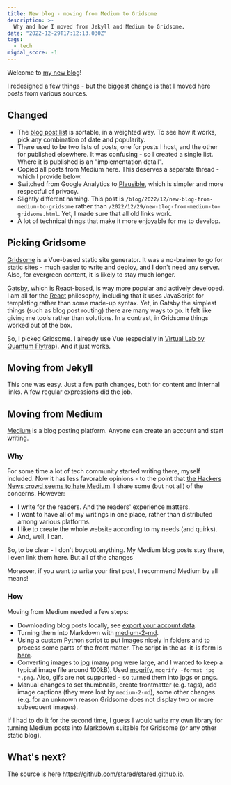 ```yaml
---
title: New blog - moving from Medium to Gridsome
description: >-
  Why and how I moved from Jekyll and Medium to Gridsome.
date: "2022-12-29T17:12:13.030Z"
tags:
  - tech
migdal_score: -1
---
```


Welcome to [my new blog](/)!

I redesigned a few things - but the biggest change is that I moved here posts from various sources.

## Changed

- The [blog post list](/blog) is sortable, in a weighted way. To see how it works, pick any combination of date and popularity.
- There used to be two lists of posts, one for posts I host, and the other for published elsewhere. It was confusing - so I created a single list. Where it is published is an "implementation detail".
- Copied all posts from Medium here. This deserves a separate thread - which I provide below.
- Switched from Google Analytics to [Plausible](https://plausible.io/), which is simpler and more respectful of privacy.
- Slightly different naming. This post is `/blog/2022/12/new-blog-from-medium-to-gridsome` rather than `/2022/12/29/new-blog-from-medium-to-gridsome.html`. Yet, I made sure that all old links work.
- A lot of technical things that make it more enjoyable for me to develop.

## Picking Gridsome

[Gridsome](https://gridsome.org/) is a Vue-based static site generator. It was a no-brainer to go for static sites - much easier to write and deploy, and I don't need any server. Also, for evergreen content, it is likely to stay much longer.

[Gatsby](https://www.gatsbyjs.com/), which is React-based, is way more popular and actively developed. I am all for the [React](https://reactjs.org/) philosophy, including that it uses JavaScript for templating rather than some made-up syntax. Yet, in Gatsby the simplest things (such as blog post routing) there are many ways to go. It felt like giving me tools rather than solutions. In a contrast, in Gridsome things worked out of the box.

So, I picked Gridsome. I already use Vue (especially in [Virtual Lab by Quantum Flytrap](https://lab.quantumflytrap.com/lab?mode=waves)). And it just works.

## Moving from Jekyll

This one was easy. Just a few path changes, both for content and internal links. A few regular expressions did the job.

## Moving from Medium

[Medium](https://medium.com/) is a blog posting platform. Anyone can create an account and start writing.

### Why

For some time a lot of tech community started writing there, myself included.
Now it has less favorable opinions - to the point that [the Hackers News crowd seems to hate Medium](https://hn.algolia.com/?dateRange=all&page=0&prefix=true&query=medium&sort=byPopularity&type=story).
I share some (but not all) of the concerns.
However:

- I write for the readers. And the readers' experience matters.
- I want to have all of my writings in one place, rather than distributed among various platforms.
- I like to create the whole website according to my needs (and quirks).
- And, well, I can.

So, to be clear - I don't boycott anything. My Medium blog posts stay there, I even link them here.
But all of the changes

Moreover, if you want to write your first post, I recommend Medium by all means!

### How

Moving from Medium needed a few steps:

- Downloading blog posts locally, see [export your account data](https://help.medium.com/hc/en-us/articles/115004745787-Export-your-account-data).
- Turning them into Markdown with [medium-2-md](https://www.npmjs.com/package/medium-2-md).
- Using a custom Python script to put images nicely in folders and to process some parts of the front matter. The script in the as-it-is form is [here](https://github.com/stared/stared.github.io/blob/main/content/blog/from-medium/clean_medium-2-md-for-gridsome.ipynb).
- Converting images to jpg (many png were large, and I wanted to keep a typical image file around 100kB). Used [mogrify](https://imagemagick.org/script/mogrify.php), `mogrify -format jpg *.png`. Also, gifs are not supported - so turned them into jpgs or pngs.
- Manual changes to set thumbnails, create frontmatter (e.g. tags), add image captions (they were lost by `medium-2-md`), some other changes (e.g. for an unknown reason Gridsome does not display two or more subsequent images).

If I had to do it for the second time, I guess I would write my own library for turning Medium posts into Markdown suitable for Gridsome (or any other static blog).

## What's next?

The source is here <https://github.com/stared/stared.github.io>.
